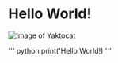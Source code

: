# Hello World!

![Image of Yaktocat](https://octodex.github.com/images/yaktocat.png)

''' python
print('Hello World!)
'''
